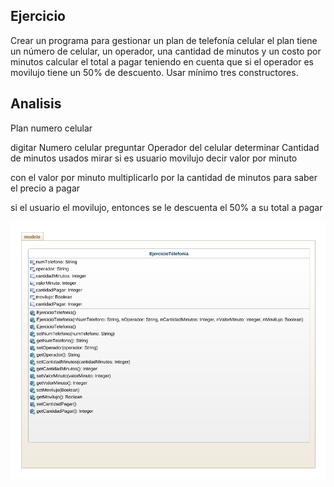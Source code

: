 ## Ejercicio 
Crear un programa para gestionar un plan de telefonía celular el plan tiene un número de celular, un operador, una cantidad de minutos y un costo por minutos calcular el total a pagar teniendo en cuenta que si el operador es movilujo tiene un 50% de descuento. Usar mínimo tres constructores.


## Analisis

Plan numero celular

digitar Numero celular
preguntar Operador del celular
determinar Cantidad de minutos usados
mirar si es usuario movilujo
decir valor por minuto

con el valor por minuto multiplicarlo por la cantidad de minutos para saber el precio a pagar

si el usuario el movilujo, entonces se le descuenta el 50% a su total a pagar

![Diagrama de Clases](diagrama.png "Diagrama de Clases")